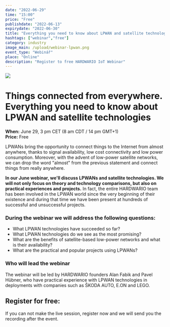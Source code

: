 ```yaml
---
date: "2022-06-29"
time: "15:00"
price: "Free"
publishdate: "2022-06-13"
expirydate: "2022-06-30"
title: "Everything you need to know about LPWAN and satellite technologies."
hashtags: ["webinar","free"]
category: industry
image_main: /upload/webinar-lpwan.png
event_type: "Webinář"
place: "Online"
description: "Register to free HARDWARIO IoT Webinar"
---
```


<div class = "row">
<div class = "col pr-30 font-17 font-lnh30">
<img class = "w-100" src = "/upload/webinar-lpwan.png"/>
 <h1 class="font-weight-black font-36 font-md-46 pb-20 pb-md-30 font-md-lnh48 d-none" style = "">Things connected from everywhere. Everything you need to know about LPWAN and satellite technologies</h1>

<p class = "pt-15 pb-15">
<strong>When:</strong> June 29, 3 pm CET (8 am CDT / 14 pm GMT+1)<br/>
<strong>Price:</strong> Free</p>

<p class = "pb-15">LPWANs bring the opportunity to connect things to the Internet from almost anywhere, thanks to signal availability, low cost connectivity and low power consumption. Moreover, with the advent of low-power satellite networks, we can drop the word "almost" from the previous statement and connect things from really anywhere.</p>

<p class = "pb-25"><strong>In our June webinar, we'll discuss LPWANs and satellite technologies. We will not only focus on theory and technology comparisons, but also on practical experiences and projects.</strong> In fact, the entire HARDWARIO team has been involved in the LPWAN world since the very beginning of their existence and during that time we have been present at hundreds of successful and unsuccessful projects.</p>

<h3 class = "font-weight-bold font-20 pb-10">During the webinar we will address the following questions:</h3>
<ul class = "pb-15">
<li class = "pb-0">What LPWAN technologies have succeeded so far?</li>
<li class = "pb-0">What LPWAN technologies do we see as the most promising?</li>
<li class = "pb-0">What are the benefits of satellite-based low-power networks and what is their availability?</li>
<li class = "pb-0">What are the practical and popular projects using LPWANs?</li>
</ul>

<h3 class = "font-weight-bold font-20 pb-10">Who will lead the webinar</h3>
<p class = "pb-25">The webinar will be led by HARDWARIO founders Alan Fabik and Pavel Hübner, who have practical experience with LPWAN technologies in deployments with companies such as ŠKODA AUTO, E.ON and LEGO.<p>

</div>
<div class = "col-12 col-md-5">
<div class = "px-10 py-20 mb-20 shadow">
<h2 class = "font-weight-black font-24 font-md-24 mb-20">Register for free:</h2>
<script charset="utf-8" type="text/javascript" src="//js.hsforms.net/forms/shell.js"></script>
<script>
jQuery(window).scroll(function() {
if (!jQuery('.hbspt-form').length) {
hbspt.forms.create({
    portalId: "5453210",
    formId: "53903035-f014-4840-8a78-5e14b2f67846"
});
}
});
</script>
<p class = "font-14 font-lnh16">If you can not make the live session, register now and we will send you the recording after the event.</p>
</div>
</div>
</div>